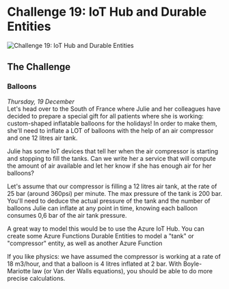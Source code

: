 # Challenge 19: IoT Hub and Durable Entities

![Challenge 19: IoT Hub and Durable Entities](https://res.cloudinary.com/jen-looper/image/upload/v1576003473/images/challenge-19_lhfnyf.jpg)

## The Challenge
### Balloons

*Thursday, 19 December*  
Let's head over to the South of France where Julie and her colleagues have decided to prepare a special gift for all patients where she is working: custom-shaped inflatable balloons for the holidays! In order to make them, she'll need to inflate a LOT of balloons with the help of an air compressor and one 12 litres air tank.

Julie has some IoT devices that tell her when the air compressor is starting and stopping to fill the tanks. Can we write her a service that will compute the amount of air available and let her know if she has enough air for her balloons?

Let's assume that our compressor is filling a 12 litres air tank, at the rate of 25 bar (around 360psi) per minute. The max pressure of the tank is 200 bar. You'll need to deduce the actual pressure of the tank and the number of balloons Julie can inflate at any point in time, knowing each balloon consumes 0,6 bar of the air tank pressure.

A great way to model this would be to use the Azure IoT Hub. You can create some Azure Functions Durable Entities to model a "tank" or "compressor" entity, as well as another Azure Function

If you like physics: we have assumed the compressor is working at a rate of 18 m3/hour, and that a balloon is 4 litres inflated at 2 bar. With Boyle-Mariotte law (or Van der Walls equations), you should be able to do more precise calculations.